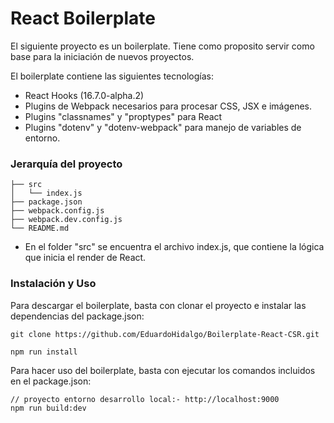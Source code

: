 # React Boilerplate

El siguiente proyecto es un boilerplate. Tiene como proposito servir como base para la iniciación de nuevos proyectos.

El boilerplate contiene las siguientes tecnologías:

- React Hooks (16.7.0-alpha.2)
- Plugins de Webpack necesarios para procesar CSS, JSX e imágenes.
- Plugins "classnames" y "proptypes" para React
- Plugins "dotenv" y "dotenv-webpack" para manejo de variables de entorno.

### Jerarquía del proyecto

```
├── src
│   └── index.js            
├── package.json
├── webpack.config.js
├── webpack.dev.config.js
└── README.md
```

- En el folder "src" se encuentra el archivo index.js, que contiene la lógica que inicia el render de React.

### Instalación y Uso

Para descargar el boilerplate, basta con clonar el proyecto e instalar las dependencias del package.json:
```
git clone https://github.com/EduardoHidalgo/Boilerplate-React-CSR.git

npm run install
```

Para hacer uso del boilerplate, basta con ejecutar los comandos incluidos en el package.json:
```
// proyecto entorno desarrollo local:- http://localhost:9000
npm run build:dev
```